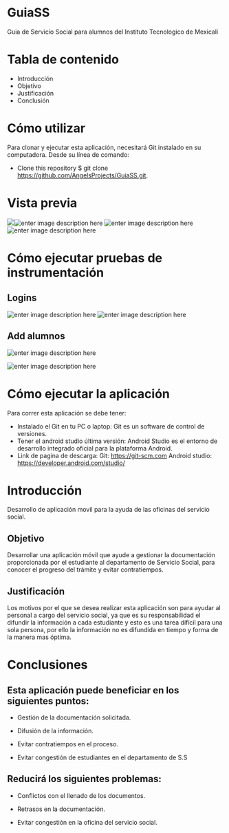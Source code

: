 
# GuiaSS


Guia de Servicio Social para alumnos del Instituto Tecnologico de Mexicali

# Tabla de contenido 
- Introducción
- Objetivo
- Justificación
- Conclusión


# Cómo utilizar
Para clonar y ejecutar esta aplicación, necesitará Git instalado en su computadora. Desde su línea de comando:
- Clone this repository
$ git clone https://github.com/AngelsProjects/GuiaSS.git.

# Vista previa

![](https://lh3.googleusercontent.com/4PbgdtwmwGPLCEB_5zuCcMYCeqF3wZ0S7jEwQ1Lupmpo-kYKWeiTP75nzH0xHR3l1fMS0QZTKbc)![enter image description here](https://lh3.googleusercontent.com/1zGCNikQmwP9aI5O63jXUZSfFjH_4D5hE3-HCCK8apoSOsv9JIh1-FHwCQpy0TH9AMAblMja0Uw)
![enter image description here](https://lh3.googleusercontent.com/sRasUc0bfBawoLcnzytKcRdErqrsMCFNMueQgzMJkJDreY9JLMUmE8Mii4xSLgUsbnOa5urfQJM)![enter image description here](https://lh3.googleusercontent.com/387Ew-ymTG7PslfIhJSm1jhBDHrC28mFlRsi2cVj8hqLUcrrV7pvPNpskDv241xPwtHCwPxAQqY)

# Cómo ejecutar pruebas de instrumentación
## Logins
![enter image description here](https://lh3.googleusercontent.com/zr_-F0HftLsB5OoZwB8dvHXJLhofWizZ6yQPhJJJ_pwLeJYTPKops9dYp1he-GFVOaPyZU9YHo0)
![enter image description here](https://lh3.googleusercontent.com/XOsxEFiOkZa76aB4TcFKCcMfxdvR301m13ZeCPpSbEDqK6rpti77b4x7YVPyCidwPYJJFViBi-Y)

## Add alumnos
![enter image description here](https://lh3.googleusercontent.com/rbRb4RlYgvEuJLGqLslQglb9O1Fmvc5lxmj7cCOrv354C-nCB_iEV-Afg9l3bYs7Xc6MKKDPOXQ)

![enter image description here](https://lh3.googleusercontent.com/Hz6Y_s4FUJk44Ln1HVheaJqs0ryKAzeWwIPsIvkkPZCW8ujviWbwS8KRNPU6qsMPdrdHPum0pCA)



# Cómo ejecutar la aplicación
Para correr esta aplicación se debe tener:
- Instalado el Git en tu PC o laptop:
Git es un software de control de versiones.
- Tener el android studio última versión:
Android Studio es el entorno de desarrollo integrado oficial para la plataforma Android.
- Link de pagina de descarga:
Git: https://git-scm.com
Android studio: https://developer.android.com/studio/

# Introducción

Desarrollo de aplicación movil para la ayuda de las oficinas del servicio social.

## Objetivo

Desarrollar una aplicación móvil que ayude a gestionar la documentación proporcionada por el estudiante al departamento de Servicio Social, para conocer el progreso del trámite y evitar contratiempos.

## Justificación

Los motivos por el que se desea realizar esta aplicación son para ayudar al personal a cargo del servicio social, ya que es su responsabilidad el difundir la información a cada estudiante y esto es una tarea difícil para una sola persona, por ello la información no es difundida en tiempo y forma de la manera mas óptima.

# Conclusiones

## Esta aplicación puede beneficiar en los siguientes puntos:

- Gestión de la documentación solicitada.

- Difusión de la información.

- Evitar contratiempos en el proceso.

- Evitar congestión de estudiantes en el departamento de S.S


## Reducirá los siguientes problemas:
- Conflictos con el llenado de los documentos.

- Retrasos en la documentación.

- Evitar congestión en la oficina del servicio social.

